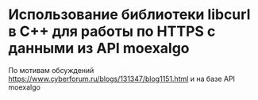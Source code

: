 # Использование библиотеки libcurl в С++ для работы по HTTPS с данными из API moexalgo


По мотивам обсуждений https://www.cyberforum.ru/blogs/131347/blog1151.html и на базе API <a src=https://github.com/moexalgo/moexalgo>moexalgo</a>